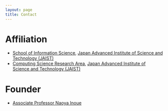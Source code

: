 ```yaml
---
layout: page
title: Contact
---
```


# Affiliation

- <a href="https://www.jaist.ac.jp/english/areas/information-science.html">School of Information Science</a>, <a href="https://www.jaist.ac.jp/english/">Japan Advanced Institute of Science and Technology (JAIST)</a>
- <a href="https://www.jaist.ac.jp/english/areas/cs/">Computing Science Research Area</a>, <a href="https://www.jaist.ac.jp/english/">Japan Advanced Institute of Science and Technology (JAIST)</a>


# Founder
- [Associate Professor Naoya Inoue](https://naoya-i.github.io/)
